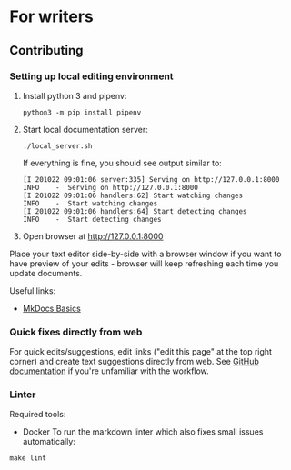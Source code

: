 # For writers

## Contributing

### Setting up local editing environment

1. Install python 3 and pipenv:

    ```
    python3 -m pip install pipenv
    ```

2. Start local documentation server:

    ```
    ./local_server.sh
    ```

    If everything is fine, you should see output similar to:

    ```
    [I 201022 09:01:06 server:335] Serving on http://127.0.0.1:8000
    INFO    -  Serving on http://127.0.0.1:8000
    [I 201022 09:01:06 handlers:62] Start watching changes
    INFO    -  Start watching changes
    [I 201022 09:01:06 handlers:64] Start detecting changes
    INFO    -  Start detecting changes
    ```

3. Open browser at <!-- markdown-link-check-disable-line --> <http://127.0.0.1:8000>

Place your text editor side-by-side with a browser window if you want to have preview of your edits - browser will
keep refreshing each time you update documents.

Useful links:

* [MkDocs Basics](https://www.mkdocs.org/user-guide/writing-your-docs/)

### Quick fixes directly from web

For quick edits/suggestions, edit links ("edit this page" at the top right corner) and create text suggestions directly
from web. See [GitHub documentation](https://docs.github.com/en/free-pro-team@latest/github/managing-files-in-a-repository/editing-files-in-your-repository)
if you're unfamiliar with the workflow.

### Linter

Required tools:

* Docker
To run the markdown linter which also fixes small issues automatically:

```shell
make lint
```
